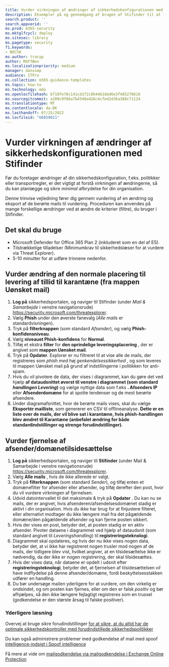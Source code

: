 ```yaml
---
title: Vurder virkningen af ændringer af sikkerhedskonfigurationen med Stifinder
description: Eksempler på og gennemgang af brugen af Stifinder til at fastslå virkningen af en ændring af sikkerhedskontrol (konfiguration) i Microsoft Defender for Office 365
search.product: ''
search.appverid: ''
ms.prod: m365-security
ms.mktglfcycl: deploy
ms.sitesec: library
ms.pagetype: security
f1.keywords:
- NOCSH
ms.author: tracyp
author: MSFTBen
ms.localizationpriority: medium
manager: dansimp
audience: ITPro
ms.collection: m365-guidance-templates
ms.topic: how-to
ms.technology: mdo
ms.openlocfilehash: b710fe78c141cd1f2c0b4461ded6e3f485276616
ms.sourcegitcommit: a209c9f86a7b4340a426c4cfed2d36a388c71124
ms.translationtype: MT
ms.contentlocale: da-DK
ms.lasthandoff: 07/15/2022
ms.locfileid: "66859011"
---
```

# <a name="assess-the-impact-of-security-configuration-changes-with-explorer"></a>Vurder virkningen af ændringer af sikkerhedskonfigurationen med Stifinder

Før du foretager ændringer af din sikkerhedskonfiguration, f.eks. politikker eller transportregler, er det vigtigt at forstå virkningen af ændringerne, så du kan planlægge og sikre *minimal* afbrydelse for din organisation.

Denne trinvise vejledning fører dig gennem vurdering af en ændring og eksport af de berørte mails til vurdering. Proceduren kan anvendes på mange forskellige ændringer ved at ændre de kriterier (filtre), du bruger i Stifinder.

## <a name="what-youll-need"></a>Det skal du bruge

- Microsoft Defender for Office 365 Plan 2 (inkluderet som en del af E5).
- Tilstrækkelige tilladelser (Minimumkrav til sikkerhedslæser for at vurdere via Threat Explorer).
- 5-10 minutter for at udføre trinnene nedenfor.

## <a name="assess-changing-normal-confidence-phish-delivery-location-to-quarantine-from-the-junk-email-folder"></a>Vurder ændring af den normale placering til levering af tillid til karantæne (fra mappen Uønsket mail)

1. **Log på** sikkerhedsportalen, og naviger til Stifinder (under *Mail & Samarbejde* i venstre navigationsrude) <https://security.microsoft.com/threatexplorer>.
1. Vælg **Phish** under den øverste fanevalg (*Alle mails* er standardvisningen).
1. Tryk på **filterknappen** (som standard *Afsender*), og vælg **Phish-konfidensniveau**.
1. Vælg **niveauet Phish-konfidens** for **Normal**.
1. Tilføj et ekstra **filter** for **den oprindelige leveringsplacering** , der er angivet som **mappen Uønsket mail**.
1. Tryk på **Opdater**. Explorer er nu filtreret til at vise alle de mails, der registreres som *phish med høj genkendelsessikkerhed* , og som leveres til mappen Uønsket mail på grund af indstillingerne i politikken for anti-spam.
1. Hvis du vil pivotere de data, der vises i diagrammet, kan du gøre det ved hjælp **af dataudsnittet øverst til venstre i diagrammet (som standard *handlingen Levering*)** og vælge nyttige data som f.eks **. Afsenders IP** eller **Afsenderdomæne** for at spotte tendenser og de mest berørte afsendere.
1. Under diagramafsnittet, hvor de berørte mails vises, skal du vælge **Eksportér mailliste**, som genererer en CSV til offlineanalyse. **Dette er en liste over de mails, der vil blive sat i karantæne, hvis phish-handlingen blev ændret til Karantæne (anbefalet ændring for både standardindstillinger og strenge forudindstillinger)**.

## <a name="assess-removing-a-sender--domain-override-removal"></a>Vurder fjernelse af afsender/domænetilsidesættelse

1. **Log på** sikkerhedsportalen, og naviger til **Stifinder** (under Mail & Samarbejde i venstre navigationsrude) <https://security.microsoft.com/threatexplorer>.
1. Vælg **Alle mails** , hvis de ikke allerede er valgt.
1. Tryk på **filterknappen** (som standard *Sender*), og tilføj enten et domænefilter for afsender eller afsender, og tilføj derefter den post, hvor du vil vurdere virkningen af fjernelsen.
1. Udvid datointervallet til det maksimale & tryk på **Opdater** . Du kan nu se mails, der er angivet, hvis afsenderen/afsendelsesdomænet stadig er aktivt i din organisation. Hvis *du ikke* har brug for at finjustere filteret, eller alternativt modtager du ikke længere mail fra det pågældende domæne/den pågældende afsender og kan fjerne posten sikkert.
1. Hvis der vises en post, betyder det, at posten stadig er en aktiv afsender. Pivoter dataene i diagrammet ved hjælp af dataudsnit (som standard angivet til *Leveringshandling*) til **registreringsteknologi**.
1. Diagrammet skal opdateres, og hvis der nu ikke vises nogen data, betyder det, at vi ikke har registreret nogen trusler mod nogen af de mails, der tidligere blev vist, hvilket angiver, at en tilsidesættelse ikke er nødvendig, da der ikke er nogen registrering, der skal tilsidesættes.
1. Hvis der vises data, når dataene er opdelt i udsnit efter **registreringsteknologi**, betyder det, at fjernelsen af tilsidesættelsen *vil* have indflydelse på denne afsender/domæne, fordi beskyttelsesstakken udfører en handling.
1. Du bør undersøge mailen yderligere for at vurdere, om den virkelig er ondsindet, og om posten kan fjernes, eller om den er falsk *positiv* og bør afhjælpes, så den ikke længere fejlagtigt registreres som en trussel (godkendelse er den største årsag til falske positiver).

### <a name="further-reading"></a>Yderligere læsning

Overvej at bruge sikre forudindstillinger [for at sikre, at du altid har de optimale sikkerhedskontroller med forudindstillede sikkerhedspolitikker](/microsoft-365/security/office-365-security/step-by-step-guides/ensuring-you-always-have-the-optimal-security-controls-with-preset-security-policies)

Du kan også administrere problemer med godkendelse af mail med spoof [intelligence-indsigt i Spoof intelligence](/microsoft-365/security/office-365-security/learn-about-spoof-intelligence)

Få mere at vide om [mailgodkendelse via mailgodkendelse i Exchange Online Protection](/microsoft-365/security/office-365-security/email-validation-and-authentication)
